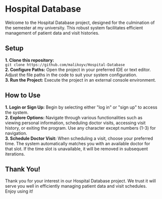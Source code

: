 # Hospital Database
Welcome to the Hospital Database project, designed for the culmination of the semester at my university. This robust system facilitates efficient management of patient data and visit histories.

## Setup
**1. Clone this repository:** \
`git clone https://github.com/malikoyv/Hospital-Database` \
**2. Configure Paths:** Open the project in your preferred IDE or text editor. Adjust the file paths in the code to suit your system configuration.\
**3. Run the Project:** Execute the project in an external console environment.

## How to Use
**1. Login or Sign Up:** Begin by selecting either "log in" or "sign up" to access the system.\
**2. Explore Options:** Navigate through various functionalities such as viewing personal information, scheduling doctor visits, accessing visit history, or exiting the program. Use any character except numbers (1-3) for navigation.\
**3. Schedule Doctor Visit:** When scheduling a visit, choose your preferred time. The system automatically matches you with an available doctor for that slot. If the time slot is unavailable, it will be removed in subsequent iterations.

## Thank You!
Thank you for your interest in our Hospital Database project. We trust it will serve you well in efficiently managing patient data and visit schedules. Enjoy using it!
